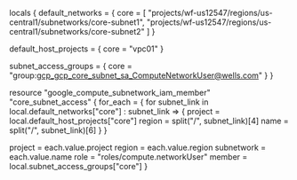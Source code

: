 locals {
  default_networks = {
    core = [
      "projects/wf-us12547/regions/us-central1/subnetworks/core-subnet1",
      "projects/wf-us12547/regions/us-central1/subnetworks/core-subnet2"
    ]
  }

  default_host_projects = {
    core = "vpc01"
  }

  subnet_access_groups = {
    core = "group:gcp_gcp_core_subnet_sa_ComputeNetworkUser@wells.com"
  }
}

resource "google_compute_subnetwork_iam_member" "core_subnet_access" {
  for_each = {
    for subnet_link in local.default_networks["core"] : subnet_link => {
      project = local.default_host_projects["core"]
      region  = split("/", subnet_link)[4]
      name    = split("/", subnet_link)[6]
    }
  }

  project = each.value.project
  region  = each.value.region
  subnetwork = each.value.name
  role    = "roles/compute.networkUser"
  member  = local.subnet_access_groups["core"]
}
